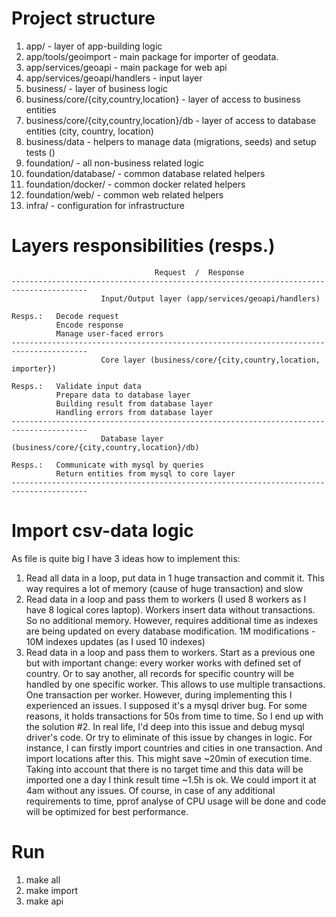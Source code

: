 # Project structure

1. app/ - layer of app-building logic
2. app/tools/geoimport - main package for importer of geodata.
3. app/services/geoapi - main package for web api
4. app/services/geoapi/handlers - input layer
5. business/ - layer of business logic
6. business/core/{city,country,location} - layer of access to business entities
7. business/core/{city,country,location}/db - layer of access to database entities (city, country, location)
8. business/data - helpers to manage data (migrations, seeds) and setup tests ()
9. foundation/ - all non-business related logic
10. foundation/database/ - common database related helpers
11. foundation/docker/ - common docker related helpers
12. foundation/web/ - common web related helpers
13. infra/ - configuration for infrastructure

# Layers responsibilities (resps.)
```
                                Request  /  Response
---------------------------------------------------------------------------------------
                    Input/Output layer (app/services/geoapi/handlers)
                    
Resps.:   Decode request 
          Encode response
          Manage user-faced errors
---------------------------------------------------------------------------------------
                    Core layer (business/core/{city,country,location, importer})
                    
Resps.:   Validate input data 
          Prepare data to database layer
          Building result from database layer
          Handling errors from database layer 
---------------------------------------------------------------------------------------
                    Database layer (business/core/{city,country,location}/db)
                    
Resps.:   Communicate with mysql by queries
          Return entities from mysql to core layer
---------------------------------------------------------------------------------------
```


# Import csv-data logic

As file is quite big I have 3 ideas how to implement this:
1. Read all data in a loop, put data in 1 huge transaction and commit it. This way requires a lot of memory
   (cause of huge transaction) and slow
2. Read data in a loop and pass them to workers (I used 8 workers as I have 8 logical cores laptop). Workers
insert data without transactions. So no additional memory. However, requires additional time as indexes are being updated
on every database modification. 1M modifications - 10M indexes updates (as I used 10 indexes)
3. Read data in a loop and pass them to workers. Start as a previous one but with important change: every worker works
with defined set of country. Or to say another, all records for specific country will be handled by one specific worker.
This allows to use multiple transactions. One transaction per worker. However, during implementing this I experienced
an issues. I supposed it's a mysql driver bug. For some reasons, it holds transactions for 50s from time to time. So
I end up with the solution #2. In real life, I'd deep into this issue and debug mysql driver's code. Or try to eliminate
of this issue by  changes in logic. For instance, I can firstly import countries and cities in one transaction. And import
locations after this. This might save ~20min of execution time. Taking into account that there is no target time and this
data will be imported one a day I think result time ~1.5h is ok. We could import it at 4am without any issues. Of course,
in case of any additional requirements to time, pprof analyse of CPU usage will be done and code will be optimized for best
performance.


# Run
1. make all
2. make import
3. make api
